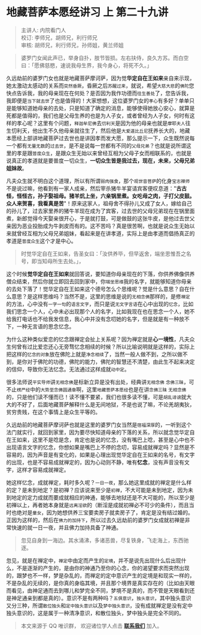 # 地藏菩萨本愿经讲习 上 第二十九讲

> 主讲人: 内院看门人 <br />
> 校订: 李师兄，胡师兄，利行师兄 <br />
> 审核: 胡师兄，利行师兄，孙师姐，黄兰师姐 <br />

> 婆罗门女闻此声已，举身自扑，肢节皆损。左右扶侍，良久方苏。而白空曰：「愿佛慈愍，速说我母生界，我今身心，将死不久。」

久远劫前的婆罗门女也就是地藏菩萨摩诃萨，因为觉**华定自在王如来**亲自来示现，她太激动太感动的关系而`突然昏厥`，昏厥之后`苏醒过来`，就说，希望`大慈大悲`的`佛陀`您快点告诉我，我的母亲现在在何处？是否因为我作功德而`往生善处`了，您告诉我，我即便是`当下就去世`了也是值得的！大家想想，这位婆罗门女的`孝心`有多好？单单只是能够知道她母亲的去处，只是知道了确定的消息，能够使得她放心安心，就算是死都是值得的，我们也是父母生养的也是为人子女，或者曾经为人子女，何时有这样的孝心呢？这里有个问题，`释迦牟尼佛`去`忉利天`是因为他的母亲也就是`摩耶夫人`往生忉利天，他出生不久他母亲就往生了，然后他是`大爱道比丘尼`抚养长大的，地藏本愿经上部讲地藏菩萨过去世也是讲因孝而发大愿，那么提示一下，众生既然说每一个都有`无量无数`的`过去世`，是不是说每一世都有不同的`父母兄弟`？也就是说所谓这里的孝是跟`普度众生`，是跟众生无始以来曾经互相为父母子女而相联系的，也就是说真正的孝道就是要普度一切众生，**一切众生皆是我过去，现在，未来，父母兄弟姐妹故**。

凡夫众生就不明白这个道理，所以有所谓`弱肉强食`，那个`观世音菩萨`的化身`宝志禅师`不是说过嘛，他看到有一家人成亲，然后宰杀猪牛羊宴请宾客便叹息道："**古古怪，怪怪古，孙子娶祖母。猪羊炕上坐，六亲锅里煮。女吃母之肉，子打父皮鼓。众人来贺喜，我看真是苦**"！原来这家人，祖母舍不得孙儿又成了女人，嫁给自己的孙儿了，过去家里养的猪牛羊现在成为了宾客，过去世的父母兄弟现在在锅里面煮，新郎觉得今天娶亲很开心，于是就打鼓，可是做鼓的这张牛皮，是他过去世父亲因为恶业投胎成为牛剥皮而有的。这不苦吗？真是很苦啊，也就是说众生无始以来就曾经互相为父母兄弟姐妹，看起来是在讲孝道，实际上是由孝道而倡扬真正的孝道是`普度众生`这个才是中心。

> 时觉华定自在王如来，告圣女曰：「汝供养毕，但早返舍，端坐思惟吾之名号，即当知母所生去处。」，

这个时候**觉华定自在王如来**就回答说，要知道你母亲现在的下落，你供养佛像供养僧众结束，然后你就立即回去回到家中，你`端坐思维`我的名字，就能够知道你母亲的去处下落了！觉华定自在王如来这个德号怎么个思维呢？觉是什么意思？自在什么意思？是这样思维吗？当然不是，这里的思维是说的`无相念佛`那样的，是修`禅定`的方法，心中没有`一字一句`的`语言文字`，而只是说`无文字言语`在心中出现的`忆念`，比如我们思念一个人，心中未必出现那个人的名字，比如我现在也在思念一个人，她不给我打电话也不给我发信息，我心中并没有念叨她的名字，但是就是有一种放不下，一种无言语的思念忆念。

为什么这种类似爱恋的忆念跟禅定会扯上关系呢？因为禅定就是**心一境性**，凡夫众生何曾有过比爱恋还心无旁骛忆念相续的时候？所以比喻说明就是这样的，实际上把这样的`忆念的对象`放在佛陀上就是`净念相续`了，当然一般人做不到，之所以做不到，是你对于佛陀的功德，佛陀的能力，佛陀的智慧还不清楚，由此生不起来决定的信仰，导致你无法忆念。无法通过这样成就`动中定`。

很多法师说`平实导师`讲`无相念佛`是标新立异是没有出处，经典讲`无相念佛` `念佛三昧`，可不止`楞严经`中的`大势至念佛圆通章`啊，这里`地藏菩萨本愿经`也是在讲`念佛三昧` `无相念佛`的，只是他们读不懂而已！读不懂不要紧，我们也很多读不懂，可是`胡乱诽谤`就大大的不好了，后面地藏菩萨解释什么是无间地狱，不是也说了嘛，不论羌胡夷狄，贫穷贵贱，在这个事情上是众生平等的。

久远劫前的地藏菩萨摩诃萨也就是这里的婆罗门女当然是`宿福深厚`的，一听到这个法门就实行，就回到家里，因为要尽快知道母亲的下落的关系，所以就念觉华定自在王如来，这里不是唸是念，肯定也是说的忆念，没有嘴巴上唸，甚至是心中也不出现语言文字的忆念，你想如果是嘴巴上不停的念叨，容易成就禅定吗？显然是不容易的，因为声音是有变化的，如果是心理出现觉华定自在王如来的名号，有文字的出现，也是不容易成就禅定的，因为心动则不静，唯有**忆念**，没有声音没有文字，这样才容易成就禅定。

她这样忆念，成就禅定，耗时多久呢？`一日一夜`，那么她这里成就的禅定是什么样的定？是未到地定？是初禅？应该说来至少是`初禅`，不大可能是未到地定，因为未到地定的定力成就而要成就相应的神通，能够去地狱还是不大可能的，所以至少是初禅以上，再者她本身就是`远离淫欲`的（断淫是成就初禅必不可少的条件），而且当时也绝对是`童女`，因为她想供养三宝要卖房子就卖房子了，肯定是没有结过婚的。正因为这样的，然后在`佛力的加持下`，所以过去久远劫前的婆罗门女成就初禅是非常快速的就一日一夜，并且佛力加持具备了神通。

> 忽见自身到一海边。其水涌沸，多诸恶兽，尽复铁身，飞走海上，东西驰逐。

忽见，就是在禅定中，`禅定`中由定而产生的`定境`，并不是说先出现什么后出现什么，不是逐渐的产生的，是由你的神通乃至你的心念，你的渴望要求而突然出现的，跟梦也不一样，梦是杂乱的，而禅定的定中意识产生的定境是和现实一样的，不是杂乱的无续的，是你真的身临其境，并且那个境界是真实存在的（比如由天眼而看见，由神足通而去到哪儿和梦完全不同，梦境不是真的，而不管是天眼看到还是神足通亲到都是真的）。意识不是有两种吗？`五俱意识`，`独头意识`，其中独头意识又分三种，所谓`散位独头`和`定中独头意识`以及`梦中独头意识`，没有成就禅定是没有定中独头意识的，这是属于一种清净意识，和散位独头，梦中独头是完全不同的。

> 本文来源于 QQ 唯识群， 欢迎诸位学人点击 **[联系我们](https://mp.weixin.qq.com/s/lZCfWjmLjgNR165Tx4_bCQ)** 加入。
